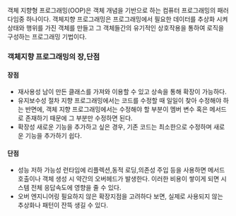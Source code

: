 객체 지향형 프로그래밍(OOP)은 객체 개념을 기반으로 하는 컴퓨터 프로그래밍의 패러다임중 하나이다.
객체지향 프로그래밍은 프로그래밍에서 필요한 데이터를 추상화 시켜 상태와 행위를 가진 객체를 만들고
그 객체들간의 유기적인 상호작용을 통하여 로직을 구성하는 프로그래밍 기법이다.


### 객체지향 프로그래밍의 장,단점
#### 장점
- 재사용성
	남이 만든 클래스를 가져와 이용할 수 있고 상속을 통해 확장이 가능하다.
- 유지보수성
	절차 지향 프로그래밍에서는 코드를 수정할 때 일일이 찾아 수정해야 하는 반면에, 객체 지향 프로그래밍에서는 수정해야 할 부분이 멤버 변수 혹은 메서드로 존재하기 때문에 그 부분만 수정하면 된다.
- 확장성
	새로운 기능을 추가하고 싶은 경우, 기존 코드는 최소한으로 수정하며 새로운 기능을 추가하기 쉽다.

#### 단점
- 성능 저하 가능성
	런타임에 리플렉션,동적 로딩,의존성 주입 등을 사용하면 메서드 호출이나 객체 생성 시 약간의 오버헤드가 발생한다. 이러한 비용이 쌓이게 되면 시스템 전체 응답속도에 영향을 줄 수 있다.
- 오버 엔지니어링
	필요하지 않은 확장지점을 고려하다 보면, 실제로 사용되지 않는 추상화나 패턴이 잔뜩 생길 수 있다.